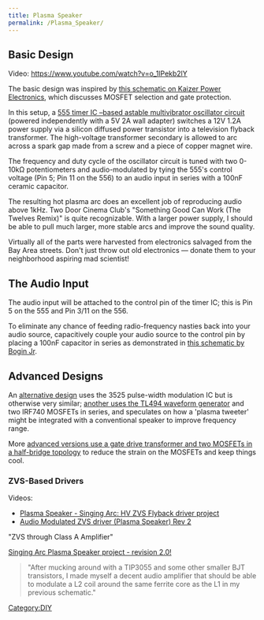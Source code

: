 ```yaml
---
title: Plasma Speaker
permalink: /Plasma_Speaker/
---
```


Basic Design
------------

Video: <https://www.youtube.com/watch?v=o_1lPekb2lY>

The basic design was inspired by [this schematic on Kaizer Power Electronics](http://kaizerpowerelectronics.dk/high-voltage/555-audio-modulated-flyback/), which discusses MOSFET selection and gate protection.

In this setup, a [555 timer IC –based astable multivibrator oscillator circuit](/555_and_556_Timer_ICs "wikilink") (powered independently with a 5V 2A wall adapter) switches a 12V 1.2A power supply via a silicon diffused power transistor into a television flyback transformer. The high-voltage transformer secondary is allowed to arc across a spark gap made from a screw and a piece of copper magnet wire.

The frequency and duty cycle of the oscillator circuit is tuned with two 0-10kΩ potentiometers and audio-modulated by tying the 555's control voltage (Pin 5; Pin 11 on the 556) to an audio input in series with a 100nF ceramic capacitor.

The resulting hot plasma arc does an excellent job of reproducing audio above 1kHz. Two Door Cinema Club's "Something Good Can Work (The Twelves Remix)" is quite recognizable. With a larger power supply, I should be able to pull much larger, more stable arcs and improve the sound quality.

Virtually all of the parts were harvested from electronics salvaged from the Bay Area streets. Don't just throw out old electronics — donate them to your neighborhood aspiring mad scientist!

The Audio Input
---------------

The audio input will be attached to the control pin of the timer IC; this is Pin 5 on the 555 and Pin 3/11 on the 556.

To eliminate any chance of feeding radio-frequency nasties back into your audio source, capacitively couple your audio source to the control pin by placing a 100nF capacitor in series as demonstrated in [this schematic by Bogin Jr](http://boginjr.com/electronics/hv/flyback-driver-2/).

Advanced Designs
----------------

An [alternative design](http://adammunich.com/plasma-speaker-1/) uses the 3525 pulse-width modulation IC but is otherwise very similar; [another uses the TL494 waveform generator](http://jordancolburn.com/2011/05/17/plasma-speaker/) and two IRF740 MOSFETs in series, and speculates on how a 'plasma tweeter' might be integrated with a conventional speaker to improve frequency range.

More [advanced versions use a gate drive transformer and two MOSFETs in a half-bridge topology](http://adammunich.com/plasma-speaker-2/) to reduce the strain on the MOSFETs and keep things cool.

### ZVS-Based Drivers

Videos:

-   [Plasma Speaker - Singing Arc: HV ZVS Flyback driver project](https://www.youtube.com/watch?v=_9ml_Fd8uIY)
-   [Audio Modulated ZVS driver (Plasma Speaker) Rev 2](https://www.youtube.com/watch?v=fmAAndVCYMk)

"ZVS through Class A Amplifier"

[Singing Arc Plasma Speaker project - revision 2.0!](http://www.instructables.com/id/Singing-Arc-Plasma-Speaker-project-revision-20/?ALLSTEPS)

> "After mucking around with a TIP3055 and some other smaller BJT transistors, I made myself a decent audio amplifier that should be able to modulate a L2 coil around the same ferrite core as the L1 in my previous schematic."

[Category:DIY](/Category:DIY "wikilink")
